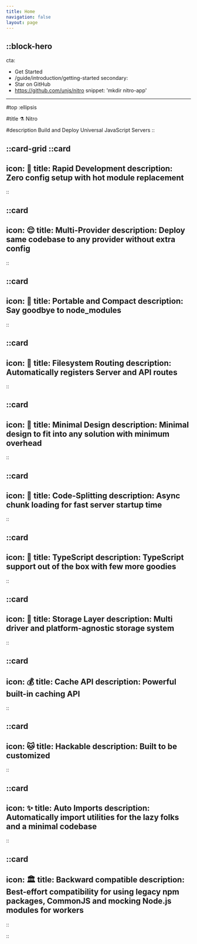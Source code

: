 ```yaml
---
title: Home
navigation: false
layout: page
---
```



::block-hero
---
cta:
  - Get Started
  - /guide/introduction/getting-started
secondary:
  - Star on GitHub
  - https://github.com/unjs/nitro
snippet: 'mkdir nitro-app'
---

#top
:ellipsis

#title
⚗️ Nitro

#description
Build and Deploy Universal JavaScript Servers
::

::card-grid
  ::card
  ---
  icon: 🐇
  title: Rapid Development
  description: Zero config setup with hot module replacement
  ---
  ::

  ::card
  ---
  icon: 😌
  title: Multi-Provider
  description: Deploy same codebase to any provider without extra config
  ---
  ::

  ::card
  ---
  icon: 💼
  title: Portable and Compact
  description: Say goodbye to node_modules
  ---
  ::

  ::card
  ---
  icon: 📁
  title: Filesystem Routing
  description: Automatically registers Server and API routes
  ---
  ::

  ::card
  ---
  icon: 🤏
  title: Minimal Design
  description: Minimal design to fit into any solution with minimum overhead
  ---
  ::

  ::card
  ---
  icon: 🚀
  title: Code-Splitting
  description: Async chunk loading for fast server startup time
  ---
  ::

  ::card
  ---
  icon: 👕
  title: TypeScript
  description: TypeScript support out of the box with few more goodies
  ---
  ::

  ::card
  ---
  icon: 💾
  title: Storage Layer
  description: Multi driver and platform-agnostic storage system
  ---
  ::

  ::card
  ---
  icon: 💰
  title: Cache API
  description: Powerful built-in caching API
  ---
  ::

  ::card
  ---
  icon: 🐱
  title: Hackable
  description: Built to be customized
  ---
  ::

  ::card
  ---
  icon: ✨
  title: Auto Imports
  description: Automatically import utilities for the lazy folks and a minimal codebase
  ---
  ::

  ::card
  ---
  icon: 🏛️
  title: Backward compatible
  description: Best-effort compatibility for using legacy npm packages, CommonJS and mocking Node.js modules for workers
  ---
  ::

::
